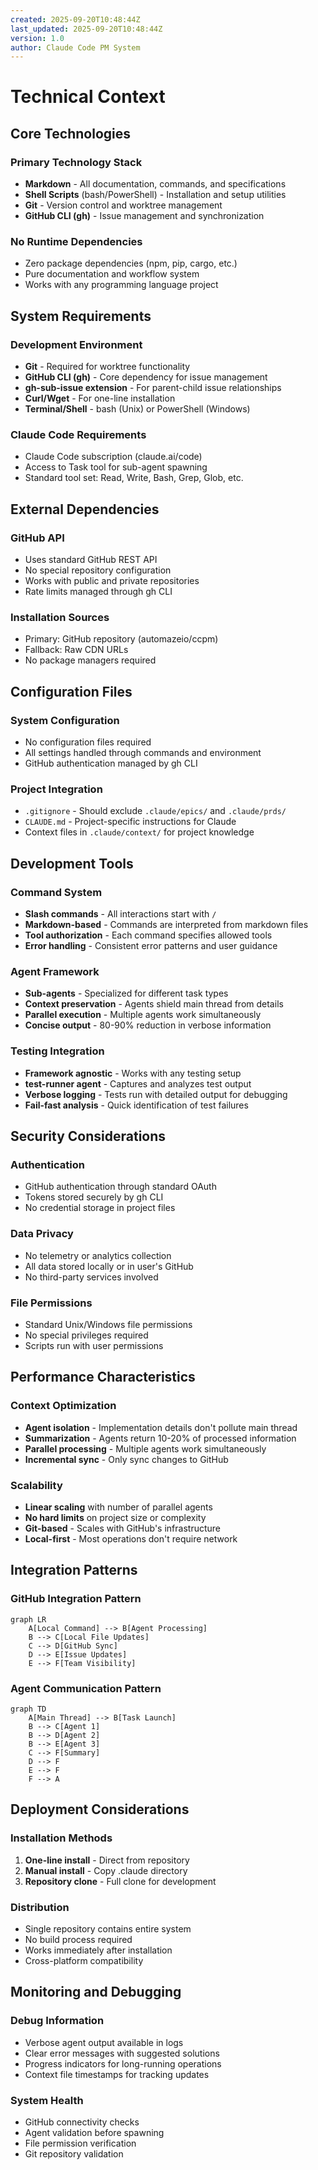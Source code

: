 ```yaml
---
created: 2025-09-20T10:48:44Z
last_updated: 2025-09-20T10:48:44Z
version: 1.0
author: Claude Code PM System
---
```


# Technical Context

## Core Technologies

### Primary Technology Stack
- **Markdown** - All documentation, commands, and specifications
- **Shell Scripts** (bash/PowerShell) - Installation and setup utilities
- **Git** - Version control and worktree management
- **GitHub CLI (gh)** - Issue management and synchronization

### No Runtime Dependencies
- Zero package dependencies (npm, pip, cargo, etc.)
- Pure documentation and workflow system
- Works with any programming language project

## System Requirements

### Development Environment
- **Git** - Required for worktree functionality
- **GitHub CLI (gh)** - Core dependency for issue management
- **gh-sub-issue extension** - For parent-child issue relationships
- **Curl/Wget** - For one-line installation
- **Terminal/Shell** - bash (Unix) or PowerShell (Windows)

### Claude Code Requirements
- Claude Code subscription (claude.ai/code)
- Access to Task tool for sub-agent spawning
- Standard tool set: Read, Write, Bash, Grep, Glob, etc.

## External Dependencies

### GitHub API
- Uses standard GitHub REST API
- No special repository configuration
- Works with public and private repositories
- Rate limits managed through gh CLI

### Installation Sources
- Primary: GitHub repository (automazeio/ccpm)
- Fallback: Raw CDN URLs
- No package managers required

## Configuration Files

### System Configuration
- No configuration files required
- All settings handled through commands and environment
- GitHub authentication managed by gh CLI

### Project Integration
- `.gitignore` - Should exclude `.claude/epics/` and `.claude/prds/`
- `CLAUDE.md` - Project-specific instructions for Claude
- Context files in `.claude/context/` for project knowledge

## Development Tools

### Command System
- **Slash commands** - All interactions start with `/`
- **Markdown-based** - Commands are interpreted from markdown files
- **Tool authorization** - Each command specifies allowed tools
- **Error handling** - Consistent error patterns and user guidance

### Agent Framework
- **Sub-agents** - Specialized for different task types
- **Context preservation** - Agents shield main thread from details
- **Parallel execution** - Multiple agents work simultaneously
- **Concise output** - 80-90% reduction in verbose information

### Testing Integration
- **Framework agnostic** - Works with any testing setup
- **test-runner agent** - Captures and analyzes test output
- **Verbose logging** - Tests run with detailed output for debugging
- **Fail-fast analysis** - Quick identification of test failures

## Security Considerations

### Authentication
- GitHub authentication through standard OAuth
- Tokens stored securely by gh CLI
- No credential storage in project files

### Data Privacy
- No telemetry or analytics collection
- All data stored locally or in user's GitHub
- No third-party services involved

### File Permissions
- Standard Unix/Windows file permissions
- No special privileges required
- Scripts run with user permissions

## Performance Characteristics

### Context Optimization
- **Agent isolation** - Implementation details don't pollute main thread
- **Summarization** - Agents return 10-20% of processed information
- **Parallel processing** - Multiple agents work simultaneously
- **Incremental sync** - Only sync changes to GitHub

### Scalability
- **Linear scaling** with number of parallel agents
- **No hard limits** on project size or complexity
- **Git-based** - Scales with GitHub's infrastructure
- **Local-first** - Most operations don't require network

## Integration Patterns

### GitHub Integration Pattern
```mermaid
graph LR
    A[Local Command] --> B[Agent Processing]
    B --> C[Local File Updates]
    C --> D[GitHub Sync]
    D --> E[Issue Updates]
    E --> F[Team Visibility]
```

### Agent Communication Pattern
```mermaid
graph TD
    A[Main Thread] --> B[Task Launch]
    B --> C[Agent 1]
    B --> D[Agent 2]
    B --> E[Agent 3]
    C --> F[Summary]
    D --> F
    E --> F
    F --> A
```

## Deployment Considerations

### Installation Methods
1. **One-line install** - Direct from repository
2. **Manual install** - Copy .claude directory
3. **Repository clone** - Full clone for development

### Distribution
- Single repository contains entire system
- No build process required
- Works immediately after installation
- Cross-platform compatibility

## Monitoring and Debugging

### Debug Information
- Verbose agent output available in logs
- Clear error messages with suggested solutions
- Progress indicators for long-running operations
- Context file timestamps for tracking updates

### System Health
- GitHub connectivity checks
- Agent validation before spawning
- File permission verification
- Git repository validation